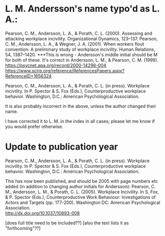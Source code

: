 
# L. M. Andersson's name typo'd as L. A.: 

Pearson, C. M., Andersson, L. A., & Porath, C. L. (2000). Assessing and
attacking workplace incivility. Organizational Dynamics, 123–137.
Pearson, C. M., Andersson, L. A., & Wegner, J. A. (2001). When workers
flout convention: A preliminary study of workplace incivility. Human
Relations, 54, 1387–1420.
***This is wrong - Andersson's middle initial should be M for both of these. It's correct in Andersson, L. M., & Pearson, C. M. (1999).
https://psycnet.apa.org/record/2000-14298-004
https://www.scirp.org/reference/ReferencesPapers.aspx?ReferenceID=1656324


Pearson, C. M., Andersson, L. A., & Porath, C. L. (in press). Workplace
incivility. In P. Spector & S. Fox (Eds.), Counterproductive workplace
behavior. Washington, D.C.: American Psychological Association.

It is also probably incorrect in the above, unless the author changed their name. 

I have corrected it to L. M. in the index in all cases; please let me know if you would prefer otherwise.  

# Update to publication year
Pearson, C. M., Andersson, L. A., & Porath, C. L. (in press). Workplace
incivility. In P. Spector & S. Fox (Eds.), Counterproductive workplace
behavior. Washington, D.C.: American Psychological Association.

This has now been published, and should be 2005 with page numbers etc added (in addition to changing author initials for Andersson): 
Pearson, C. M., Andersson, L. M., & Porath, C. L. (2005). Workplace Incivility. In S. Fox, & P. Spector (Eds.), Counterproductive Work Behaviour: Investigations of Actors and Targets (pp. 177-200). Washington DC: American Psychological Association.  
http://dx.doi.org/10.1037/10893-008

[does full title need to be included??]
[also the text lists it as "forthcoming"??]
